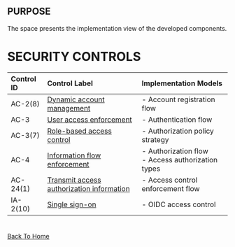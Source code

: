## PURPOSE
The space presents the implementation view of the developed components.

# SECURITY CONTROLS
|Control ID|Control Label|Implementation Models|
|:---|:---|:---|
|AC-2(8)|[Dynamic account management](dynamic-account-management.md)|- Account registration flow<br>|
|AC-3|[User access enforcement](user-access-enforcement.md)|- Authentication flow<br>|
|AC-3(7)|[Role-based access control](role-based-access-control.md)|- Authorization policy strategy<br>|
|AC-4|[Information flow enforcement](information-flow-enforcement.md)|- Authorization flow<br>- Access authorization types|
|AC-24(1)|[Transmit access authorization information](transmit-access-authorization-information.md)|- Access control enforcement flow<br>|
|IA-2(10)|[Single sign-on](single-sign-on.md)|- OIDC access control<br>|

#
[Back To Home](/README.md)
